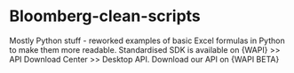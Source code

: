 # Bloomberg-clean-scripts
Mostly Python stuff - reworked examples of basic Excel formulas in Python to make them more readable. 
Standardised SDK is available on {WAPI<GO>} >> API Download Center >> Desktop API. 
Download our API on {WAPI BETA<GO>}
